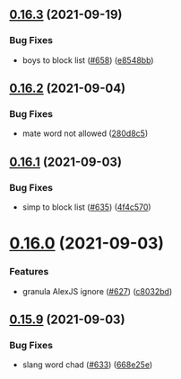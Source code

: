 ## [0.16.3](https://github.com/EddieHubCommunity/EddieBot/compare/v0.16.2...v0.16.3) (2021-09-19)


### Bug Fixes

* boys to block list ([#658](https://github.com/EddieHubCommunity/EddieBot/issues/658)) ([e8548bb](https://github.com/EddieHubCommunity/EddieBot/commit/e8548bb31805d03b445cd27e2c89ed36fb3824a8))



## [0.16.2](https://github.com/EddieHubCommunity/EddieBot/compare/v0.16.1...v0.16.2) (2021-09-04)


### Bug Fixes

* mate word not allowed ([280d8c5](https://github.com/EddieHubCommunity/EddieBot/commit/280d8c5c5c92f096cddd1173d35aa70815987314))



## [0.16.1](https://github.com/EddieHubCommunity/EddieBot/compare/v0.16.0...v0.16.1) (2021-09-03)


### Bug Fixes

* simp to block list ([#635](https://github.com/EddieHubCommunity/EddieBot/issues/635)) ([4f4c570](https://github.com/EddieHubCommunity/EddieBot/commit/4f4c570b815bd469d116d5c851da55ae00185351))



# [0.16.0](https://github.com/EddieHubCommunity/EddieBot/compare/v0.15.9...v0.16.0) (2021-09-03)


### Features

* granula AlexJS ignore ([#627](https://github.com/EddieHubCommunity/EddieBot/issues/627)) ([c8032bd](https://github.com/EddieHubCommunity/EddieBot/commit/c8032bd137e4166ff701690736f1814c0fdea088))



## [0.15.9](https://github.com/EddieHubCommunity/EddieBot/compare/v0.15.8...v0.15.9) (2021-09-03)


### Bug Fixes

* slang word chad ([#633](https://github.com/EddieHubCommunity/EddieBot/issues/633)) ([668e25e](https://github.com/EddieHubCommunity/EddieBot/commit/668e25e064e9b7458ca5e16dad6293ba79865d82))



